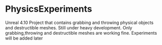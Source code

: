 # PhysicsExperiments
Unreal 4.10 Project that contains grabbing and throwing physical objects and destructible meshes.
Still under heavy development. Only grabbing,throwing and destructible meshes are working fine. Experiments will be added later
